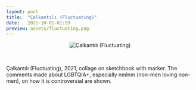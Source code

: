 ```yaml
---
layout: post
title:  "Çalkantılı (Fluctuating)"
date:   2021-10-01-01:59
preview: assets/fluctuating.png
---
```


<div style="text-align: center"><img src="{{site.baseurl}}/assets/fluctuating.png" alt="Çalkantılı (Fluctuating)" class="center"/></div>

&nbsp;

Çalkantılı (Fluctuating), 2021, collage on sketchbook with marker. 
The comments made about LGBTQIA+, especially nmlnm (non-men loving non-men), on how it is controversial are shown.

&nbsp;
